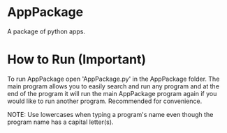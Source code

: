 # AppPackage
A package of python apps.

# How to Run (Important)
To run AppPackage open 'AppPackage.py' in the AppPackage folder. The main program allows you to easily search and run any program and at the end of the program it will run the main AppPackage program again if you would like to run another program. Recommended for convenience.

NOTE: Use lowercases when typing a program's name even though the program name has a capital letter(s).
